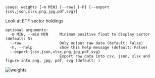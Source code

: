 ```text
usage: weights [-m MIN] [--raw] [-h] [--export {csv,json,xlsx,png,jpg,pdf,svg}]
```

Look at ETF sector holdings

```
optional arguments:
  -m MIN, --min MIN     Minimum positive float to display sector (default: 5)
  --raw                 Only output raw data (default: False)
  -h, --help            show this help message (default: False)
  --export {csv,json,xlsx,png,jpg,pdf,svg}
                        Export raw data into csv, json, xlsx and figure into png, jpg, pdf, svg (default: )
```

![weights](https://user-images.githubusercontent.com/46355364/154034921-2195b3c0-d251-4ec2-8fc0-87605115bee0.png)
